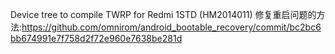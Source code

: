 Device tree to compile TWRP for Redmi 1STD (HM2014011)
修复重启问题的方法:https://github.com/omnirom/android_bootable_recovery/commit/bc2bc6bb674991e7f758d2f72e960e7638be281d
